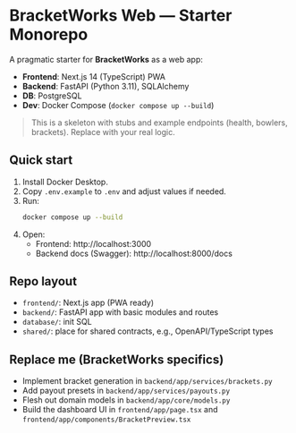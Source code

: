 
# BracketWorks Web — Starter Monorepo

A pragmatic starter for **BracketWorks** as a web app:

- **Frontend**: Next.js 14 (TypeScript) PWA
- **Backend**: FastAPI (Python 3.11), SQLAlchemy
- **DB**: PostgreSQL
- **Dev**: Docker Compose (`docker compose up --build`)

> This is a skeleton with stubs and example endpoints (health, bowlers, brackets). Replace with your real logic.

## Quick start

1. Install Docker Desktop.
2. Copy `.env.example` to `.env` and adjust values if needed.
3. Run:
   ```bash
   docker compose up --build
   ```
4. Open:
   - Frontend: http://localhost:3000
   - Backend docs (Swagger): http://localhost:8000/docs

## Repo layout

- `frontend/`: Next.js app (PWA ready)
- `backend/`: FastAPI app with basic modules and routes
- `database/`: init SQL
- `shared/`: place for shared contracts, e.g., OpenAPI/TypeScript types

## Replace me (BracketWorks specifics)

- Implement bracket generation in `backend/app/services/brackets.py`
- Add payout presets in `backend/app/services/payouts.py`
- Flesh out domain models in `backend/app/core/models.py`
- Build the dashboard UI in `frontend/app/page.tsx` and `frontend/app/components/BracketPreview.tsx`
